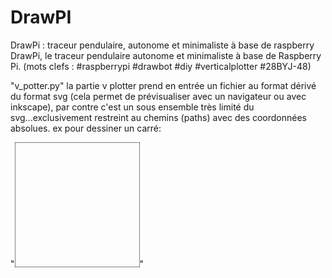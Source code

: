 # DrawPI
DrawPi : traceur pendulaire, autonome et minimaliste à base de raspberry DrawPi, le traceur pendulaire autonome et minimaliste à base de Raspberry Pi.
(mots clefs : #raspberrypi #drawbot #diy #verticalplotter #28BYJ-48)

"v_potter.py"
la partie v plotter prend en entrée un fichier au format dérivé du format svg (cela permet de prévisualiser avec un navigateur ou avec inkscape), par contre c'est un sous ensemble très limité du svg...exclusivement restreint au chemins (paths) avec des coordonnées absolues. ex pour dessiner un carré:

"<svg xmlns="http://www.w3.org/2000/svg" width="200" height="200" name="image_contour.svg">
  <path fill="none" stroke="black" d="M 10 0 L 200 0 L 200 200 L 0 200 L 0 0 L 10 0 " />
</svg>"

